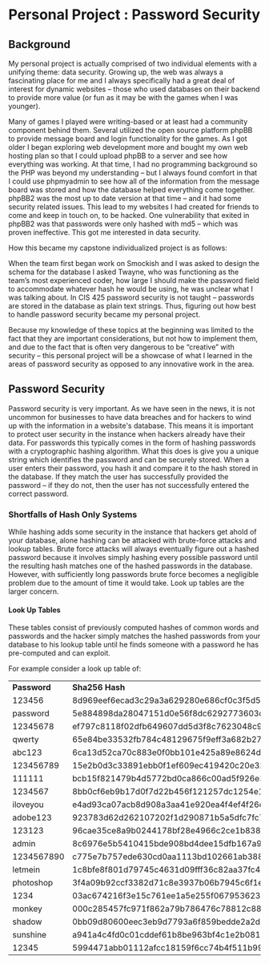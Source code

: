 <h1>Personal Project : Password Security</h1>

<h2>Background</h2>



<p>My personal project is actually comprised of two individual elements with a unifying theme: data security. Growing up, the web was always a fascinating place for me and I always specifically had a great deal of interest for dynamic websites – those who used databases on their backend to provide more value (or fun as it may be with the games when I was younger). </p>

<p>Many of games I played were writing-based or at least had a community component behind them. Several utilized the open source platform phpBB to provide message board and login functionality for the games. As I got older I began exploring web development more and bought my own web hosting plan so that I could upload phpBB to a server and see how everything was working. At that time, I had no programming background so the PHP was beyond my understanding – but I always found comfort in that I could use phpmyadmin to see how all of the information from the message board was stored and how the database helped everything come together. 
phpBB2 was the most up to date  version at that time – and it had some security related issues. This lead to my websites I had created for friends to come and keep in touch on, to be hacked. One vulnerability that exited in phpBB2 was that passwords were only hashed with md5 – which was proven ineffective. This got me interested in data security. </p>

<p>How this became my capstone individualized project is as follows: </p>

<p>When the team first began work on Smockish and I was asked to design the schema for the database I asked Twayne, who was functioning as the team’s most experienced coder, how large I should make the password field to accommodate whatever hash he would be using, he was unclear what I was talking about. In CIS 425 password security is not taught – passwords are stored in the database as plain text strings. Thus, figuring out how best to handle password security became my personal project. </p>

<p>Because my knowledge of these topics at the beginning was limited to the fact that they are important considerations, but not how to implement them, and due to the fact that is often very dangerous to be “creative” with security – this personal project will be a showcase of what I learned in the areas of password security as opposed to any innovative work in the area. </p>

<h2>Password Security </h2>

<p>Password security is very important. As we have seen in the news, it is not uncommon for businesses to have data breaches and for hackers to wind up with the information in a website's database. This means it is important to protect user security in the instance when hackers already have their data. For passwords this typically comes in the form of hashing passwords with a cryptographic hashing algorithm. What this does is give you a unique string which identifies the password and can be securely stored. When a user enters their password, you hash it and compare it to the hash stored in the database. If they match the user has successfully provided the password – if they do not, then the user has not successfully entered the correct password. </p>

<h3>Shortfalls of Hash Only Systems </h3> 

<p>While hashing adds some security in the instance that hackers get ahold of your database, alone hashing can be attacked with brute-force attacks and lookup tables. Brute force attacks will always eventually figure out a hashed password because it involves simply hashing every possible password until the resulting hash matches one of the hashed passwords in the database. However, with sufficiently long passwords brute force becomes a negligible problem due to the amount of time it would take. Look up tables are the larger concern.</p>

<h4>Look Up Tables</h4>
<p>These tables consist of previously computed hashes of common words and passwords and the hacker simply matches the hashed passwords from your database to his lookup table until he finds someone with a password he has pre-computed and can exploit.</p>

<p>For example consider a look up table of: </p>

<table>
	<tr>
		<td><b>Password</b></td>
		<td><b>Sha256 Hash</b></td>
	</tr>
	<tr>
		<td>123456</td>
		<td>8d969eef6ecad3c29a3a629280e686cf0c3f5d5a86aff3ca12020c923adc6c92</td>
	</tr>
	<tr>
		<td>password</td>
		<td>5e884898da28047151d0e56f8dc6292773603d0d6aabbdd62a11ef721d1542d8</td>
	</tr>
	<tr>
		<td>12345678</td>
		<td>ef797c8118f02dfb649607dd5d3f8c7623048c9c063d532cc95c5ed7a898a64f</td>
	</tr>
	<tr>
		<td>qwerty</td>
		<td>65e84be33532fb784c48129675f9eff3a682b27168c0ea744b2cf58ee02337c5</td>
	</tr>
	<tr>
		<td>abc123</td>
		<td>6ca13d52ca70c883e0f0bb101e425a89e8624de51db2d2392593af6a84118090</td>
	</tr>
	<tr>
		<td>123456789</td>
		<td>15e2b0d3c33891ebb0f1ef609ec419420c20e320ce94c65fbc8c3312448eb225</td>
	</tr>
	<tr>
		<td>111111</td>
		<td>bcb15f821479b4d5772bd0ca866c00ad5f926e3580720659cc80d39c9d09802a</td>
	</tr>
	<tr>
		<td>1234567</td>
		<td>8bb0cf6eb9b17d0f7d22b456f121257dc1254e1f01665370476383ea776df414</td>
	</tr>
	<tr>
		<td>iloveyou</td>
		<td>e4ad93ca07acb8d908a3aa41e920ea4f4ef4f26e7f86cf8291c5db289780a5ae</td>
	</tr>
	<tr>
		<td>adobe123</td>
		<td>923783d62d262107202f1d290871b5a5dfc7fc75ee3a9a0869ecba42650b45aa</td>
	</tr>
	<tr>
		<td>123123</td>
		<td>96cae35ce8a9b0244178bf28e4966c2ce1b8385723a96a6b838858cdd6ca0a1e</td>
	</tr>
	<tr>
		<td>admin</td>
		<td>8c6976e5b5410415bde908bd4dee15dfb167a9c873fc4bb8a81f6f2ab448a918</td>
	</tr>
	<tr>
		<td>1234567890</td>
		<td>c775e7b757ede630cd0aa1113bd102661ab38829ca52a6422ab782862f268646</td>
	</tr>
	<tr>
		<td>letmein</td>
		<td>1c8bfe8f801d79745c4631d09fff36c82aa37fc4cce4fc946683d7b336b63032</td>
	</tr>
	<tr>
		<td>photoshop</td>
		<td>3f4a09b92ccf3382d71c8e3937b06b7945c6f1e42338d3f7e4c8577f220d810b</td>
	</tr>
	<tr>
		<td>1234</td>
		<td>03ac674216f3e15c761ee1a5e255f067953623c8b388b4459e13f978d7c846f4</td>
	</tr>
	<tr>
		<td>monkey</td>
		<td>000c285457fc971f862a79b786476c78812c8897063c6fa9c045f579a3b2d63f</td>
	</tr>
	<tr>
		<td>shadow</td>
		<td>0bb09d80600eec3eb9d7793a6f859bedde2a2d83899b70bd78e961ed674b32f4</td>
	</tr>
	<tr>
		<td>sunshine</td>
		<td>a941a4c4fd0c01cddef61b8be963bf4c1e2b0811c037ce3f1835fddf6ef6c223</td>
	</tr>
	<tr>
		<td>12345</td>
		<td>5994471abb01112afcc18159f6cc74b4f511b99806da59b3caf5a9c173cacfc5</td>
	</tr>
</table>





















 